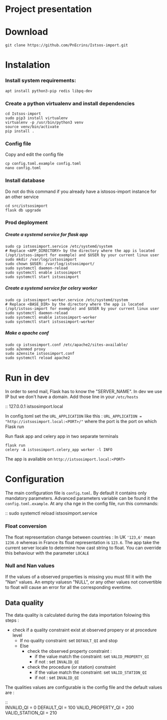 # Project presentation

# Download

    git clone https://github.com/PnEcrins/Istsos-import.git

# Instalation

### Install system requirements:

    apt install python3-pip redis libpq-dev

### Create a python virtualenv and install dependencies

    cd Istsos-import
    sudo pip3 install virtualenv
    virtualenv -p /usr/bin/python3 venv
    source venv/bin/activate
    pip install .

### Config file

Copy and edit the config file

    cp config.toml.example config.toml
    nano config.toml

### Install database

Do not do this command if you already have a istosos-import instance for an other service

    cd src/istsosimport
    flask db upgrade

### Prod deployment

##### Create a systemd service for flask app

    sudo cp istsosimport.service /etc/systemd/system
    # Replace <APP_DIRECTORY> by the directory where the app is located (/opt/istsos-import for exemple) and $USER by your current linux user
    sudo mkdir /var/log/istsosimport
    sudo chown $USER: /var/log/istsosimport/
    sudo systemctl daemon-reload
    sudo systemctl enable istsosimport
    sudo systemctl start istsosimport

##### Create a systemd service for celery worker

    sudo cp istsosimport-worker.service /etc/systemd/system
    # Replace <BASE_DIR> by the directory where the app is located (/opt/istsos-import for exemple) and $USER by your current linux user
    sudo systemctl daemon-reload
    sudo systemctl enable istsosimport-worker
    sudo systemctl start istsosimport-worker

##### Make a apache conf

    sudo cp istsosimport.conf /etc/apache2/sites-available/
    sudo a2enmod proxy
    sudo a2ensite istsosimport.conf
    sudo systemctl reload apache2

# Run in dev

In order to send mail, Flask has to know the "SERVER_NAME". In dev we use IP but we don't have a domain. Add those line in your `/etc/hosts`

::
127.0.0.1 istsosimport.local

In config.toml set the `URL_APPLICATION` like this : `URL_APPLICATION = "http://istsosimport.local:<PORT>/"` where the port is the port on which Flask run

Run flask app and celery app in two separate terminals

    flask run
    celery -A istsosimport.celery_app worker -l INFO

The app is available on `http://istsosimport.local:<PORT>`

# Configuration

The main configuration file is `config.toml`. By default it contains only mandatory parameters. Advanced parameters variable can be found it the `config.toml.example`.
At any cha nge in the config file, run this commands:

::
sudo systemctl reload istsosimport.service

### Float conversion

The float representation change between countries :
In UK `'123,6'` mean `1236.0` whereas in France its float representation is `123.6`.
The app take the current server locale to determine how cast string to float. You can override this behaviour with the parameter `LOCALE`

### Null and Nan values

If the values of a observed properties is missing you must fill it with the "Nan" values. An empty valuesn "NULL", or any other values not convertible to float will cause an error for all the corresponding eventime.

## Data quality

The data quality is calculated during the data importation folowing this steps :

- check if a quality constraint exist at observed propery or at procedure level
  - If no quality constraint: set `DEFAULT_QI` and stop
  - Else
    - check the observed property constraint :
      - if the value match the constraint: set `VALID_PROPERTY_QI`
      - if not : set `INVALID_QI`
    - check the procedure (or station) constraint
      - if the value match the constraint: set `VALID_STATION_QI`
      - if not : set `INVALID_QI`

The qualities values are configurable is the config file and the default values are :

::  
 INVALID_QI = 0
DEFAULT_QI = 100
VALID_PROPERTY_QI = 200
VALID_STATION_QI = 210
